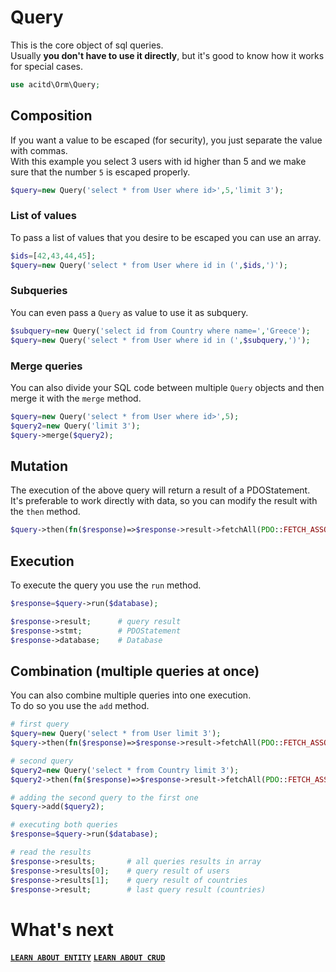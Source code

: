 # Query
This is the core object of sql queries.  
Usually **you don't have to use it directly**, but it's good to know how it works for special cases.
```php
use acitd\Orm\Query;
```

## Composition
If you want a value to be escaped (for security), you just separate the value with commas.  
With this example you select 3 users with id higher than 5 and we make sure that the number `5` is escaped properly.
```php
$query=new Query('select * from User where id>',5,'limit 3');
```
### List of values
To pass a list of values that you desire to be escaped you can use an array.
```php
$ids=[42,43,44,45];
$query=new Query('select * from User where id in (',$ids,')');
```

### Subqueries
You can even pass a `Query` as value to use it as subquery.
```php
$subquery=new Query('select id from Country where name=','Greece');
$query=new Query('select * from User where id in (',$subquery,')');
```
### Merge queries
You can also divide your SQL code between multiple `Query` objects and then merge it with the `merge` method.  
```php
$query=new Query('select * from User where id>',5);
$query2=new Query('limit 3');
$query->merge($query2);
```

## Mutation
The execution of the above query will return a result of a PDOStatement.  
It's preferable to work directly with data, so you can modify the result with the `then` method.
```php
$query->then(fn($response)=>$response->result->fetchAll(PDO::FETCH_ASSOC));
```

## Execution
To execute the query you use the `run` method.
```php
$response=$query->run($database);

$response->result;      # query result
$response->stmt;        # PDOStatement
$response->database;    # Database
```

## Combination (multiple queries at once)
You can also combine multiple queries into one execution.  
To do so you use the `add` method.
```php
# first query
$query=new Query('select * from User limit 3');
$query->then(fn($response)=>$response->result->fetchAll(PDO::FETCH_ASSOC));

# second query
$query2=new Query('select * from Country limit 3');
$query2->then(fn($response)=>$response->result->fetchAll(PDO::FETCH_ASSOC));

# adding the second query to the first one
$query->add($query2);

# executing both queries
$response=$query->run($database);

# read the results
$response->results;       # all queries results in array
$response->results[0];    # query result of users
$response->results[1];    # query result of countries
$response->result;        # last query result (countries)
```
# What's next
[**`LEARN ABOUT ENTITY`**](entity.md) [**`LEARN ABOUT CRUD`**](crud.md)
